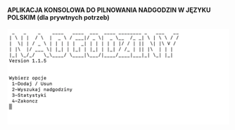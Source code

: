 #### APLIKACJA KONSOLOWA DO PILNOWANIA NADGODZIN W JĘZYKU POLSKIM (dla prywtnych potrzeb)
![version-1.1.5 .png](screenshots/version-1.1.5.png)